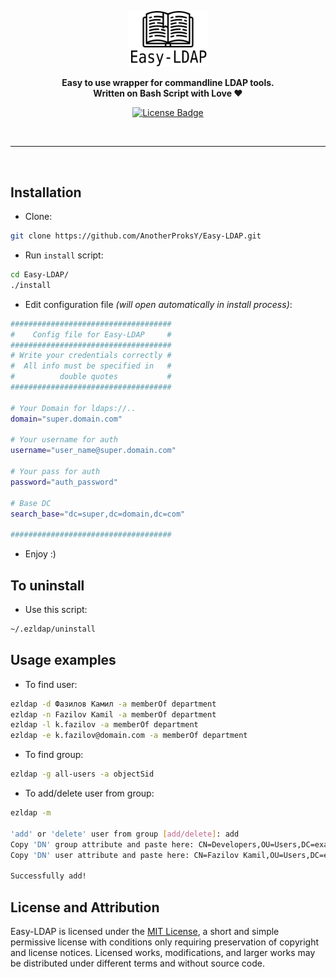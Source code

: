<p align="center">
  <img width="25%" src="assets/ezldap.svg" alt="Banner">
</p>
<p align="center">
  <b>Easy to use wrapper for commandline LDAP tools.</b><br />
  <b>Written on Bash Script with Love ❤️</b>
</p>
<p align="center">
  <a href="https://github.com/AnotherProksY/Easy-LDAP/blob/master/LICENSE">
    <img src="https://img.shields.io/badge/License-MIT-green.svg" alt="License Badge">
  </a>
</p>

<br />

---

<br />

## Installation
- Clone:
```bash
git clone https://github.com/AnotherProksY/Easy-LDAP.git
```
- Run `install` script:
```bash
cd Easy-LDAP/
./install
```
- Edit configuration file _(will open automatically in install process)_:
```bash
####################################
#    Config file for Easy-LDAP     #
####################################
# Write your credentials correctly #
#  All info must be specified in   #
#          double quotes           #
####################################

# Your Domain for ldaps://..
domain="super.domain.com"

# Your username for auth
username="user_name@super.domain.com"

# Your pass for auth
password="auth_password"

# Base DC
search_base="dc=super,dc=domain,dc=com"

####################################
```
- Enjoy :)

## To uninstall
- Use this script:
```bash
~/.ezldap/uninstall
```

## Usage examples
- To find user:
```bash
ezldap -d Фазилов Камил -a memberOf department
ezldap -n Fazilov Kamil -a memberOf department
ezldap -l k.fazilov -a memberOf department
ezldap -e k.fazilov@domain.com -a memberOf department
```
- To find group:
```bash
ezldap -g all-users -a objectSid
```
- To add/delete user from group:
```bash
ezldap -m

'add' or 'delete' user from group [add/delete]: add
Copy 'DN' group attribute and paste here: CN=Developers,OU=Users,DC=example,DC=local                                 
Copy 'DN' user attribute and paste here: CN=Fazilov Kamil,OU=Users,DC=example,DC=local

Successfully add!
```

## License and Attribution

Easy-LDAP is licensed under the [MIT License](https://github.com/AnotherProksY/Easy-LDAP/blob/master/LICENSE), a short and simple permissive license with conditions only requiring preservation of copyright and license notices.
Licensed works, modifications, and larger works may be distributed under different terms and without source code.
